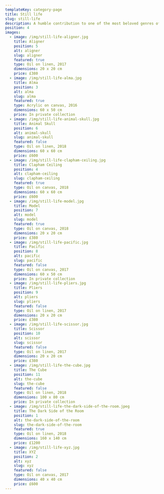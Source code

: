 ```yaml
---
templateKey: category-page
title: Still life
slug: still-life
description: A humble contribution to one of the most beloved genres of art.
position: 4
images:
  - image: /img/still-life-aligner.jpg
    title: Aligner
    position: 5
    alt: aligner
    slug: aligner
    featured: true
    type: Oil on linen, 2017
    dimensions: 20 x 20 cm
    price: £380
  - image: /img/still-life-alma.jpg
    title: Alma
    position: 3
    alt: alma
    slug: alma
    featured: true
    type: Acrylic on canvas, 2016
    dimensions: 60 x 50 cm
    price: In private collection
  - image: /img/still-life-animal-skull.jpg
    title: Animal Skull
    position: 6
    alt: animal-skull
    slug: animal-skull
    featured: false
    type: Oil on linen, 2018
    dimensions: 60 x 60 cm
    price: £600
  - image: /img/still-life-clapham-ceiling.jpg
    title: Clapham Ceiling
    position: 4
    alt: clapham-ceiling
    slug: clapham-ceiling
    featured: true
    type: Oil on canvas, 2018
    dimensions: 60 x 60 cm
    price: £600
  - image: /img/still-life-model.jpg
    title: Model
    position: 7
    alt: model
    slug: model
    featured: true
    type: Oil on canvas, 2018
    dimensions: 20 x 20 cm
    price: £380
  - image: /img/still-life-pacific.jpg
    title: Pacific
    position: 8
    alt: pacific
    slug: pacific
    featured: false
    type: Oil on canvas, 2017
    dimensions: 60 x 50 cm
    price: In private collection
  - image: /img/still-life-pliers.jpg
    title: Pliers
    position: 9
    alt: pliers
    slug: pliers
    featured: false
    type: Oil on linen, 2017
    dimensions: 20 x 20 cm
    price: £380
  - image: /img/still-life-scissor.jpg
    title: Scissor
    position: 10
    alt: scissor
    slug: scissor
    featured: false
    type: Oil on linen, 2017
    dimensions: 20 x 20 cm
    price: £380
  - image: /img/still-life-the-cube.jpg
    title: The Cube
    position: 11
    alt: the-cube
    slug: the-cube
    featured: false
    type: Oil on linen, 2018
    dimensions: 100 x 80 cm
    price: In private collection
  - image: /img/still-life-the-dark-side-of-the-room.jpeg
    title: The Dark Side of the Room
    position: 1
    alt: the-dark-side-of-the-room
    slug: the-dark-side-of-the-room
    featured: true
    type: Oil on linen, 2018
    dimensions: 160 x 140 cm
    price: £1200
  - image: /img/still-life-xyz.jpg
    title: XYZ
    position: 2
    alt: xyz
    slug: xyz
    featured: false
    type: Oil on canvas, 2017
    dimensions: 40 x 40 cm
    price: £600
---
```

